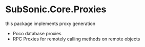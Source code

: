 # SubSonic.Core.Proxies
this package implements proxy generation
- Poco database proxies
- RPC Proxies for remotely calling methods on remote objects
